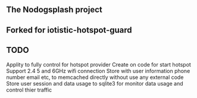 ## The Nodogsplash project

## Forked for iotistic-hotspot-guard 

## TODO
Applity to fully control for hotspot provider 
Create on code for start hotspot 
Support 2.4 5 and 6GHz wifi connection
Store with user information phone number email etc, to memcached directly without use any external code 
Store user session and data usage to sqlite3 for monitor data usage and control thier traffic 
